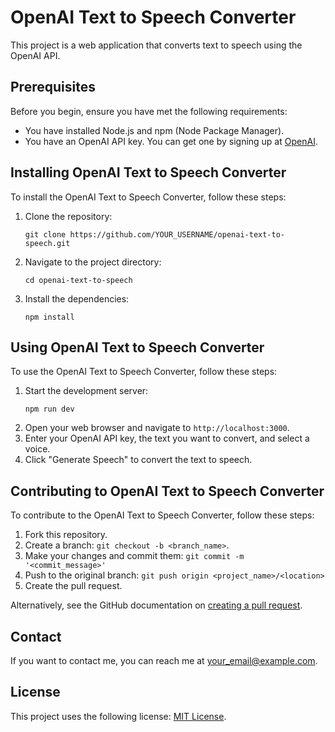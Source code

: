 # OpenAI Text to Speech Converter

This project is a web application that converts text to speech using the OpenAI API.

## Prerequisites

Before you begin, ensure you have met the following requirements:
* You have installed Node.js and npm (Node Package Manager).
* You have an OpenAI API key. You can get one by signing up at [OpenAI](https://openai.com/).

## Installing OpenAI Text to Speech Converter

To install the OpenAI Text to Speech Converter, follow these steps:

1. Clone the repository:
   ```
   git clone https://github.com/YOUR_USERNAME/openai-text-to-speech.git
   ```
2. Navigate to the project directory:
   ```
   cd openai-text-to-speech
   ```
3. Install the dependencies:
   ```
   npm install
   ```

## Using OpenAI Text to Speech Converter

To use the OpenAI Text to Speech Converter, follow these steps:

1. Start the development server:
   ```
   npm run dev
   ```
2. Open your web browser and navigate to `http://localhost:3000`.
3. Enter your OpenAI API key, the text you want to convert, and select a voice.
4. Click "Generate Speech" to convert the text to speech.

## Contributing to OpenAI Text to Speech Converter

To contribute to the OpenAI Text to Speech Converter, follow these steps:

1. Fork this repository.
2. Create a branch: `git checkout -b <branch_name>`.
3. Make your changes and commit them: `git commit -m '<commit_message>'`
4. Push to the original branch: `git push origin <project_name>/<location>`
5. Create the pull request.

Alternatively, see the GitHub documentation on [creating a pull request](https://help.github.com/articles/creating-a-pull-request/).

## Contact

If you want to contact me, you can reach me at <your_email@example.com>.

## License

This project uses the following license: [MIT License](<link_to_license>).